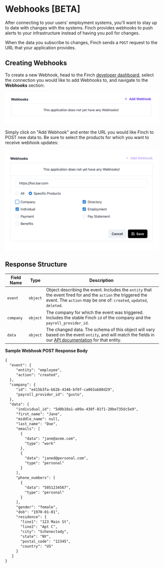 # Webhooks [BETA]

After connecting to your users' employment systems, you'll want to stay up to date with changes with the systems. Finch provides webhooks to push alerts to your infrastructure instead of having you poll for changes.


When the data you subscribe to changes, Finch sends a `POST` request to the URL that your application provides.

## Creating Webhooks

To create a new Webhook, head to the Finch [developer dashboard](https://login.tryfinch.com/u/organization?state=hKFo2SBPejZubUZNbi1ILVRvZ05rYjdSTzl2b3dsUWRFcVZnNKFur3VuaXZlcnNhbC1sb2dpbqN0aWTZIEdzQ2p5NVR6VDR6SXc4VDdKZG5aV3hRMXRhbHRidFhEo2NpZNkgTlZsT1hZN3N2R25xSlNHYkFSdE1Ga2tnMGJqMkJmbEk), select the connection you would like to add Webhooks to, and navigate to the **Webhooks** section:


![](../../assets/images/addWebhook.png)


Simply click on "Add Webhook" and enter the URL you would like Finch to POST new data to. Be sure to select the products for which you want to receive webhook updates:

![](../../assets/images/selectEndpoints.png)


## Response Structure


Field Name| Type | Description 
---------|----|----------
 `event` | `object` | Object describing the event. Includes the `entity` that the event fired for and the `action` the triggered the event. The `action` may be one of: `created`, `updated`, `deleted`.
 `company` | `object` | The company for which the event was triggered. Includes the stable Finch `id` of the company and the `payroll_provider_id`.
 `data` | `object` | The changed data. The schema of this object will vary based on the event `entity`, and will match the fields in our [API documentation](https://developer.tryfinch.com/docs/reference/YXBpOjE3MTM2MDgz-api-reference) for that entity.

**Sample Webhook POST Response Body**
``` **json
{
  "event": {
     "entity": "employee",
     "action": "created",
  },
  "company": {
     "id": "e415b3fa-b626-4346-bf0f-ca063ab88d29",
     "payroll_provider_id": "gusto",
  },
  "data": {
     "individual_id": "5d0b10a1-a09a-430f-81f1-20be735dc5e9",
     "first_name": "Jane",
     "middle_name": null,
     "last_name": "Doe",
     "emails": [
       {
         "data": "jane@acme.com",
         "type": "work"
       },
       {
         "data": "janed@personal.com",
         "type": "personal"
       }
     ],
     "phone_numbers": [
       {
         "data": "5051234567",
         "type": "personal"
       }
     ],
     "gender": "female",
     "dob": "1970-01-01",
     "residence": {
       "line1": "123 Main St",
       "line2": "Apt C",
       "city": "Schenectady",
       "state": "NY",
       "postal_code": "12345",
       "country": "US"
     }
   }
}
```